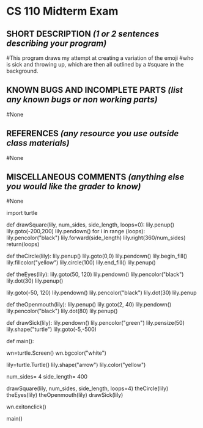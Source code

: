 # CS 110 Midterm Exam

## SHORT DESCRIPTION *(1 or 2 sentences describing your program)*
#This program draws my attempt at creating a variation of the emoji #who is sick and throwing up, which are then all outlined by a #square in the background.

## KNOWN BUGS AND INCOMPLETE PARTS *(list any known bugs or non working parts)*
#None

## REFERENCES *(any resource you use outside class materials)*
#None

## MISCELLANEOUS COMMENTS *(anything else you would like the grader to know)*
#None


import turtle

def drawSquare(lily, num_sides, side_length, loops=0):
  lily.penup()
  lily.goto(-200,200)
  lily.pendown()
  for i in range (loops):
     lily.pencolor("black")
     lily.forward(side_length)
     lily.right(360/num_sides)
  return(loops)
  
def theCircle(lily):
  lily.penup()
  lily.goto(0,0)
  lily.pendown()
  lily.begin_fill()
  lily.fillcolor("yellow")
  lily.circle(100)
  lily.end_fill()
  lily.penup()
  
def theEyes(lily):
  lily.goto(50, 120)
  lily.pendown()
  lily.pencolor("black")
  lily.dot(30)
  lily.penup()

  lily.goto(-50, 120)
  lily.pendown()
  lily.pencolor("black")
  lily.dot(30)
  lily.penup

def theOpenmouth(lily):
  lily.penup()
  lily.goto(2, 40)
  lily.pendown()
  lily.pencolor("black")
  lily.dot(80)
  lily.penup()

def drawSick(lily):
  lily.pendown()
  lily.pencolor("green")
  lily.pensize(50)
  lily.shape("turtle")
  lily.goto(-5,-500)


def main():

  wn=turtle.Screen()
  wn.bgcolor("white")
  
  lily=turtle.Turtle()
  lily.shape("arrow")
  lily.color("yellow")

  num_sides= 4
  side_length= 400

  drawSquare(lily, num_sides, side_length, loops=4)
  theCircle(lily)
  theEyes(lily)
  theOpenmouth(lily)
  drawSick(lily)
  
  wn.exitonclick()
  
main()


